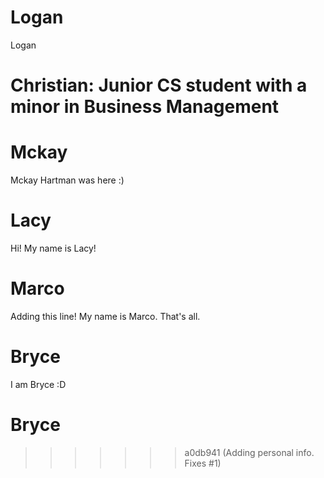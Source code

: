# Logan

Logan

# Christian: Junior CS student with a minor in Business Management

# Mckay
Mckay Hartman was here :)
# Lacy
Hi! My name is Lacy!
# Marco

Adding this line! My name is Marco. That's all.

# Bryce

I am Bryce :D

# Bryce

> > > > > > > a0db941 (Adding personal info. Fixes #1)
